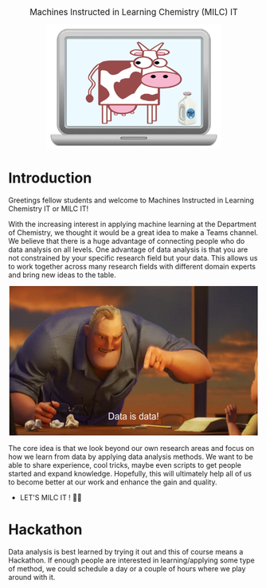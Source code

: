 <p align="center">
<big>Machines Instructed in Learning Chemistry (MILC) IT</big>
</p>

<p align="center">
  <img src="imgs/MILK_IT.png" width="350" height="250"/>
</p>

# Introduction
Greetings fellow students and welcome to Machines Instructed in Learning Chemistry IT or MILC IT!

With the increasing interest in applying machine learning at the Department of Chemistry, we thought it would be a great idea to make a Teams channel. We believe that there is a huge advantage of connecting people who do data analysis on all levels. One advantage of data analysis is that you are not constrained by your specific research field but your data. This allows us to work together across many research fields with different domain experts and bring new ideas to the table.      

<p align="center">
  <img src="imgs/data_is_data.png" width="500" height="300"/>
</p>

The core idea is that we look beyond our own research areas and focus on how we learn from data by applying data analysis methods. We want to be able to share experience, cool tricks, maybe even scripts to get people started and expand knowledge. Hopefully, this will ultimately help all of us to become better at our work and enhance the gain and quality.

- LET'S MILC IT ! 🐄🥛


# Hackathon
Data analysis is best learned by trying it out and this of course means a Hackathon. If enough people are interested in learning/applying some type of method, we could schedule a day or a couple of hours where we play around with it.

